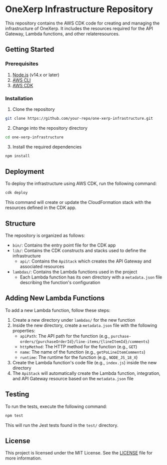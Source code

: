# OneXerp Infrastructure Repository

This repository contains the AWS CDK code for creating and managing the infrastructure of OneXerp. It includes the resources required for the API Gateway, Lambda functions, and other relateresources.

## Getting Started

### Prerequisites

1. [Node.js](https://nodejs.org/) (v14.x or later)
2. [AWS CLI](https://aws.amazon.com/cli/)
3. [AWS CDK](https://aws.amazon.com/cdk/)

### Installation

1. Clone the repository

```bash
git clone https://github.com/your-repo/one-xerp-infrastructure.git
```

2. Change into the repository directory

```bash
cd one-xerp-infrastructure
```

3. Install the required dependencies

```bash
npm install
```

## Deployment

To deploy the infrastructure using AWS CDK, run the following command:

```bash
cdk deploy
```

This command will create or update the CloudFormation stack with the resources defined in the CDK app.

## Structure

The repository is organized as follows:

- `bin/`: Contains the entry point file for the CDK app
- `lib/`: Contains the CDK constructs and stacks used to define the infrastructure
  - `api/`: Contains the `ApiStack` which creates the API Gateway and associated resources
- `lambdas/`: Contains the Lambda functions used in the project
  - Each Lambda function has its own directory with a `metadata.json` file describing the function's configuration

## Adding New Lambda Functions

To add a new Lambda function, follow these steps:

1. Create a new directory under `lambdas/` for the new function
2. Inside the new directory, create a `metadata.json` file with the following properties:
   - `apiPath`: The API path for the function (e.g., `purchase-orders/{purchaseOrderId}/line-items/{lineItemId}/comments`)
   - `httpMethod`: The HTTP method for the function (e.g., `GET`)
   - `name`: The name of the function (e.g., `getPoLineItemComments`)
   - `runtime`: The runtime for the function (e.g., `NODE_JS_18_X`)
3. Create the Lambda function's code file (e.g., `index.js`) inside the new directory
4. The `ApiStack` will automatically create the Lambda function, integration, and API Gateway resource based on the `metadata.json` file

## Testing

To run the tests, execute the following command:

```bash
npm test
```

This will run the Jest tests found in the `test/` directory.

## License

This project is licensed under the MIT License. See the [LICENSE](LICENSE) file for more information.